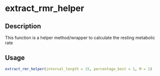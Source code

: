 # extract_rmr_helper

## Description

This function is a helper method/wrapper to calculate the resting metabolic rate

## Usage

```r
extract_rmr_helper(interval_length = 15, percentage_best = 1, M = 1)
```

